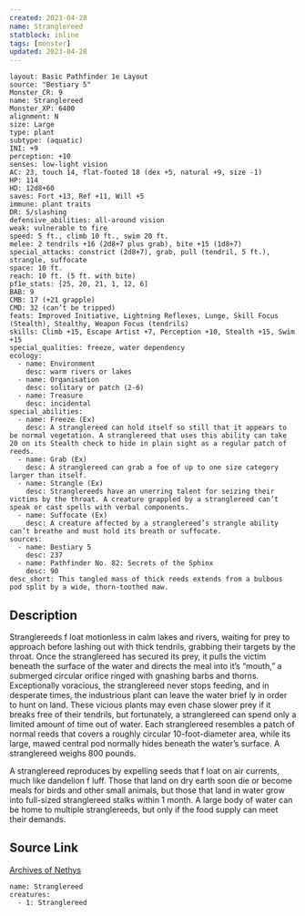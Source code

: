 ```yaml
---
created: 2023-04-28
name: Stranglereed
statblock: inline
tags: [monster]
updated: 2023-04-28
---
```

```statblock
layout: Basic Pathfinder 1e Layout
source: "Bestiary 5"
Monster_CR: 9
name: Stranglereed
Monster_XP: 6400
alignment: N
size: Large
type: plant
subtype: (aquatic)
INI: +9
perception: +10
senses: low-light vision
AC: 23, touch 14, flat-footed 18 (dex +5, natural +9, size -1)
HP: 114
HD: 12d8+60
saves: Fort +13, Ref +11, Will +5
immune: plant traits
DR: 5/slashing
defensive_abilities: all-around vision
weak: vulnerable to fire
speed: 5 ft., climb 10 ft., swim 20 ft.
melee: 2 tendrils +16 (2d8+7 plus grab), bite +15 (1d8+7)
special_attacks: constrict (2d8+7), grab, pull (tendril, 5 ft.), strangle, suffocate
space: 10 ft.
reach: 10 ft. (5 ft. with bite)
pf1e_stats: [25, 20, 21, 1, 12, 6]
BAB: 9
CMB: 17 (+21 grapple)
CMD: 32 (can’t be tripped)
feats: Improved Initiative, Lightning Reflexes, Lunge, Skill Focus (Stealth), Stealthy, Weapon Focus (tendrils)
skills: Climb +15, Escape Artist +7, Perception +10, Stealth +15, Swim +15
special_qualities: freeze, water dependency
ecology:
  - name: Environment
    desc: warm rivers or lakes
  - name: Organisation
    desc: solitary or patch (2-6)
  - name: Treasure
    desc: incidental
special_abilities:
  - name: Freeze (Ex)
    desc: A stranglereed can hold itself so still that it appears to be normal vegetation. A stranglereed that uses this ability can take 20 on its Stealth check to hide in plain sight as a regular patch of reeds.
  - name: Grab (Ex)
    desc: A stranglereed can grab a foe of up to one size category larger than itself.
  - name: Strangle (Ex)
    desc: Stranglereeds have an unerring talent for seizing their victims by the throat. A creature grappled by a stranglereed can’t speak or cast spells with verbal components.
  - name: Suffocate (Ex)
    desc: A creature affected by a stranglereed’s strangle ability can’t breathe and must hold its breath or suffocate.
sources:
  - name: Bestiary 5
    desc: 237
  - name: Pathfinder No. 82: Secrets of the Sphinx
    desc: 90
desc_short: This tangled mass of thick reeds extends from a bulbous pod split by a wide, thorn-toothed maw.
```
## Description
Stranglereeds f loat motionless in calm lakes and rivers, waiting for prey to approach before lashing out with thick tendrils, grabbing their targets by the throat. Once the stranglereed has secured its prey, it pulls the victim beneath the surface of the water and directs the meal into it’s “mouth,” a submerged circular orifice ringed with gnashing barbs and thorns. Exceptionally voracious, the stranglereed never stops feeding, and in desperate times, the industrious plant can leave the water brief ly in order to hunt on land. These vicious plants may even chase slower prey if it breaks free of their tendrils, but fortunately, a stranglereed can spend only a limited amount of time out of water. Each stranglereed resembles a patch of normal reeds that covers a roughly circular 10-foot-diameter area, while its large, mawed central pod normally hides beneath the water’s surface. A stranglereed weighs 800 pounds.

 A stranglereed reproduces by expelling seeds that f loat on air currents, much like dandelion f luff. Those that land on dry earth soon die or become meals for birds and other small animals, but those that land in water grow into full-sized stranglereed stalks within 1 month. A large body of water can be home to multiple stranglereeds, but only if the food supply can meet their demands.
## Source Link
[Archives of Nethys](https://aonprd.com/MonsterDisplay.aspx?ItemName=Stranglereed)
```encounter-table
name: Stranglereed
creatures:
  - 1: Stranglereed
```
